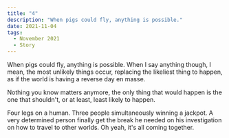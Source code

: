 ```yaml
---
title: "4"
description: "When pigs could fly, anything is possible."
date: 2021-11-04
tags:
  - November 2021
  - Story
---
```


When pigs could fly, anything is possible. When I say anything though, I mean, the most unlikely things occur, replacing the likeliest thing to happen, as if the world is having a reverse day en masse.

Nothing you know matters anymore, the only thing that would happen is the one that shouldn't, or at least, least likely to happen.

Four legs on a human. Three people simultaneously winning a jackpot. A very determined person finally get the break he needed on his investigation on how to travel to other worlds. Oh yeah, it's all coming together.